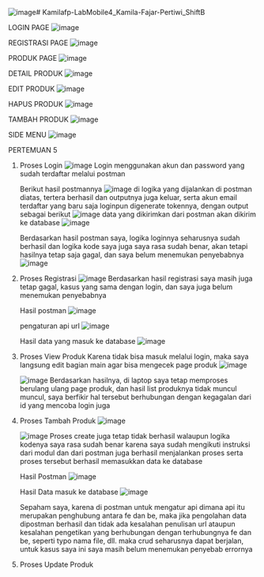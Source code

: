 ![image](https://github.com/user-attachments/assets/4ef5845d-8b55-433d-9f4b-1c848c807ce3)# Kamilafp-LabMobile4_Kamila-Fajar-Pertiwi_ShiftB

LOGIN PAGE
![image](https://github.com/user-attachments/assets/d162e569-e81f-466d-a7b8-54d2aefce36e)


REGISTRASI PAGE
![image](https://github.com/user-attachments/assets/c803490b-4554-4593-b6d4-f9b4ea731162)


PRODUK PAGE
![image](https://github.com/user-attachments/assets/eb9a51fa-f450-4796-bf14-66523df33b53)


DETAIL PRODUK
![image](https://github.com/user-attachments/assets/df5fbf1b-a7d8-4fd8-bfa9-96cf31adf423)


EDIT PRODUK
![image](https://github.com/user-attachments/assets/5256da08-8b54-434e-aa16-341e232469a5)


HAPUS PRODUK
![image](https://github.com/user-attachments/assets/6f6e40ca-5416-4fe2-876f-edda7a450d95)


TAMBAH PRODUK
![image](https://github.com/user-attachments/assets/d07b7ce5-ef30-4fa5-b8b4-5c1ce1e36fe6)


SIDE MENU
![image](https://github.com/user-attachments/assets/b3cfac0e-a207-48f1-961f-7f286aa5ec52)




PERTEMUAN 5
1. Proses Login
   ![image](https://github.com/user-attachments/assets/a20753f4-1e63-44f0-984b-603f346aa91f)
   Login menggunakan akun dan password yang sudah terdaftar melalui postman

   Berikut hasil postmannya
   ![image](https://github.com/user-attachments/assets/97282b85-9b29-4e33-99d0-412e37138db5)
   di logika yang dijalankan di postman diatas, tertera berhasil dan outputnya juga keluar, serta akun email terdaftar yang baru saja loginpun digenerate tokennya, dengan output sebagai berikut
   ![image](https://github.com/user-attachments/assets/aaa5230d-7ed8-4391-913b-ed018c6e4f30)
   data yang dikirimkan dari postman akan dikirim ke database
   ![image](https://github.com/user-attachments/assets/414ba887-1fc1-4e13-8537-47bd196fcd45)

   Berdasarkan hasil postman saya, logika loginnya seharusnya sudah berhasil dan logika kode saya juga saya rasa sudah benar, akan tetapi hasilnya tetap saja gagal, dan saya belum menemukan penyebabnya
   ![image](https://github.com/user-attachments/assets/6fc0dc04-bf97-491d-acd0-8bb1370ee77d)
2. Proses Registrasi
   ![image](https://github.com/user-attachments/assets/77ab56d9-b272-49a7-9fe4-5a25394e0c32)
   Berdasarkan hasil registrasi saya masih juga tetap gagal, kasus yang sama dengan login, dan saya juga belum menemukan penyebabnya

   Hasil postman
   ![image](https://github.com/user-attachments/assets/5c544822-1c23-446d-bb4a-27b58f11e02c)

   pengaturan api url
   ![image](https://github.com/user-attachments/assets/4968eb25-98a7-4de2-97b8-337adf14dd12)

   Hasil data yang masuk ke database
   ![image](https://github.com/user-attachments/assets/bb465fd5-1846-45c0-b3b3-416952e90829)
3. Proses View Produk
   Karena tidak bisa masuk melalui login, maka saya langsung edit bagian main agar bisa mengecek page produk
   ![image](https://github.com/user-attachments/assets/5efac8f8-d9c6-4e7a-85ca-547693a5ec5d)

   ![image](https://github.com/user-attachments/assets/de0a552c-5666-427e-bd8c-fe2c0613b8dd)
   Berdasarkan hasilnya, di laptop saya tetap memproses berulang ulang page produk, dan hasil list produknya tidak muncul muncul, saya berfikir hal tersebut berhubungan dengan kegagalan dari id yang mencoba login juga
4. Proses Tambah Produk
   ![image](https://github.com/user-attachments/assets/a7704b24-c946-4592-8800-c9104c50927e)

   ![image](https://github.com/user-attachments/assets/91f90640-2866-4ef4-ab92-ec5f272ed7cb)
   Proses create juga tetap tidak berhasil walaupun logika kodenya saya rasa sudah benar karena saya sudah mengikuti instruksi dari modul dan dari postman juga berhasil menjalankan proses serta proses tersebut berhasil memasukkan data ke database

   Hasil Postman
   ![image](https://github.com/user-attachments/assets/b2c6ee86-4ee3-4a06-8c38-4acee4e3d187)

   Hasil Data masuk ke database
   ![image](https://github.com/user-attachments/assets/5007a676-f34e-4c2b-ae64-fa644ba4368e)

   Sepaham saya, karena di postman untuk mengatur api dimana api itu merupakan penghubung antara fe dan be, maka jika pengolahan data dipostman berhasil dan tidak ada kesalahan penulisan url ataupun kesalahan pengetikan yang berhubungan dengan terhubungnya fe dan be, seperti typo nama file, dll. maka crud seharusnya dapat berjalan, untuk kasus saya ini saya masih belum menemukan penyebab errornya

5. Proses Update Produk
   


   
